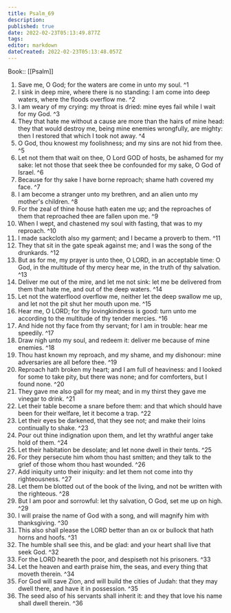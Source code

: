```yaml
---
title: Psalm_69
description: 
published: true
date: 2022-02-23T05:13:49.877Z
tags: 
editor: markdown
dateCreated: 2022-02-23T05:13:48.057Z
---
```


 Book:: [[Psalm]]
 1. Save me, O God; for the waters are come in unto my soul. ^1
 2. I sink in deep mire, where there is no standing: I am come into deep waters, where the floods overflow me. ^2
 3. I am weary of my crying: my throat is dried: mine eyes fail while I wait for my God. ^3
 4. They that hate me without a cause are more than the hairs of mine head: they that would destroy me, being mine enemies wrongfully, are mighty: then I restored that which I took not away. ^4
 5. O God, thou knowest my foolishness; and my sins are not hid from thee. ^5
 6. Let not them that wait on thee, O Lord GOD of hosts, be ashamed for my sake: let not those that seek thee be confounded for my sake, O God of Israel. ^6
 7. Because for thy sake I have borne reproach; shame hath covered my face. ^7
 8. I am become a stranger unto my brethren, and an alien unto my mother's children. ^8
 9. For the zeal of thine house hath eaten me up; and the reproaches of them that reproached thee are fallen upon me. ^9
 10. When I wept, and chastened my soul with fasting, that was to my reproach. ^10
 11. I made sackcloth also my garment; and I became a proverb to them. ^11
 12. They that sit in the gate speak against me; and I was the song of the drunkards. ^12
 13. But as for me, my prayer is unto thee, O LORD, in an acceptable time: O God, in the multitude of thy mercy hear me, in the truth of thy salvation. ^13
 14. Deliver me out of the mire, and let me not sink: let me be delivered from them that hate me, and out of the deep waters. ^14
 15. Let not the waterflood overflow me, neither let the deep swallow me up, and let not the pit shut her mouth upon me. ^15
 16. Hear me, O LORD; for thy lovingkindness is good: turn unto me according to the multitude of thy tender mercies. ^16
 17. And hide not thy face from thy servant; for I am in trouble: hear me speedily. ^17
 18. Draw nigh unto my soul, and redeem it: deliver me because of mine enemies. ^18
 19. Thou hast known my reproach, and my shame, and my dishonour: mine adversaries are all before thee. ^19
 20. Reproach hath broken my heart; and I am full of heaviness: and I looked for some to take pity, but there was none; and for comforters, but I found none. ^20
 21. They gave me also gall for my meat; and in my thirst they gave me vinegar to drink. ^21
 22. Let their table become a snare before them: and that which should have been for their welfare, let it become a trap. ^22
 23. Let their eyes be darkened, that they see not; and make their loins continually to shake. ^23
 24. Pour out thine indignation upon them, and let thy wrathful anger take hold of them. ^24
 25. Let their habitation be desolate; and let none dwell in their tents. ^25
 26. For they persecute him whom thou hast smitten; and they talk to the grief of those whom thou hast wounded. ^26
 27. Add iniquity unto their iniquity: and let them not come into thy righteousness. ^27
 28. Let them be blotted out of the book of the living, and not be written with the righteous. ^28
 29. But I am poor and sorrowful: let thy salvation, O God, set me up on high. ^29
 30. I will praise the name of God with a song, and will magnify him with thanksgiving. ^30
 31. This also shall please the LORD better than an ox or bullock that hath horns and hoofs. ^31
 32. The humble shall see this, and be glad: and your heart shall live that seek God. ^32
 33. For the LORD heareth the poor, and despiseth not his prisoners. ^33
 34. Let the heaven and earth praise him, the seas, and every thing that moveth therein. ^34
 35. For God will save Zion, and will build the cities of Judah: that they may dwell there, and have it in possession. ^35
 36. The seed also of his servants shall inherit it: and they that love his name shall dwell therein. ^36
